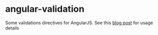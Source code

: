 angular-validation
==================

Some validations directives for AngularJS. See this [blog post][1] for usage details

[1]:http://blog.technovert.com/2014/03/angularjs-form-validation-library-directives/
